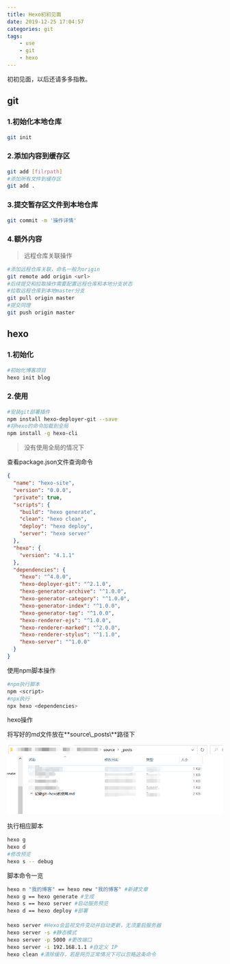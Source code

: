 ```yaml
---
title: Hexo初初见面
date: 2019-12-25 17:04:57
categories: git
tags: 
	- use
	- git
	- hexo
---
```


初初见面，以后还请多多指教。

<!-- more -->

## git

### 1.初始化本地仓库

~~~bash
git init
~~~

### 2.添加内容到缓存区

~~~bash
git add [filrpath]
#添加所有文件到缓存区
git add . 
~~~

### 3.提交暂存区文件到本地仓库

~~~bash
git commit -m '操作详情' 
~~~

### 4.额外内容

>远程仓库关联操作

~~~bash
#添加远程仓库关联，命名一般为origin
git remote add origin <url>
#后续提交和拉取操作需要配置远程仓库和本地分支状态
#拉取远程仓库到本地master分支
git pull origin master 
#提交同理
git push origin master
~~~

## hexo

### 1.初始化

~~~bash
#初始化博客项目
hexo init blog
~~~

### 2.使用

~~~bash
#安装git部署插件
npm install hexo-deployer-git --save
#将hexo的命令加载到全局
npm install -g hexo-cli 
~~~

> 没有使用全局的情况下

查看package.json文件查询命令

~~~json
{
  "name": "hexo-site",
  "version": "0.0.0",
  "private": true,
  "scripts": {
    "build": "hexo generate",
    "clean": "hexo clean",
    "deploy": "hexo deploy",
    "server": "hexo server"
  },
  "hexo": {
    "version": "4.1.1"
  },
  "dependencies": {
    "hexo": "^4.0.0",
    "hexo-deployer-git": "^2.1.0",
    "hexo-generator-archive": "^1.0.0",
    "hexo-generator-category": "^1.0.0",
    "hexo-generator-index": "^1.0.0",
    "hexo-generator-tag": "^1.0.0",
    "hexo-renderer-ejs": "^1.0.0",
    "hexo-renderer-marked": "^2.0.0",
    "hexo-renderer-stylus": "^1.1.0",
    "hexo-server": "^1.0.0"
  }
}

~~~

使用npm脚本操作

~~~bash
#npm执行脚本
npm <script>
#npx执行
npx hexo <dependencies>
~~~

hexo操作

将写好的md文件放在**source\\_posts\\**路径下

![文件夹示例图](../image/folderImage.png)

执行相应脚本

~~~bash
hexo g
hexo d
#修改预览
hexo s -- debug
~~~

脚本命令一览

~~~bash
hexo n "我的博客" == hexo new "我的博客" #新建文章
hexo g == hexo generate #生成
hexo s == hexo server #启动服务预览
hexo d == hexo deploy #部署

hexo server #Hexo会监视文件变动并自动更新，无须重启服务器
hexo server -s #静态模式
hexo server -p 5000 #更改端口
hexo server -i 192.168.1.1 #自定义 IP
hexo clean #清除缓存，若是网页正常情况下可以忽略这条命令
~~~







